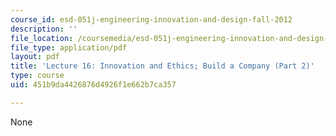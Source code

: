 ```yaml
---
course_id: esd-051j-engineering-innovation-and-design-fall-2012
description: ''
file_location: /coursemedia/esd-051j-engineering-innovation-and-design-fall-2012/451b9da4426876d4926f1e662b7ca357_MITESD_051JF12_Lec16_2.pdf
file_type: application/pdf
layout: pdf
title: 'Lecture 16: Innovation and Ethics; Build a Company (Part 2)'
type: course
uid: 451b9da4426876d4926f1e662b7ca357

---
```

None